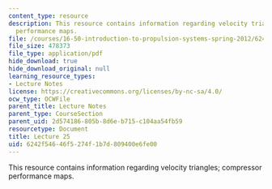 ```yaml
---
content_type: resource
description: This resource contains information regarding velocity triangles; compressor
  performance maps.
file: /courses/16-50-introduction-to-propulsion-systems-spring-2012/6242f54646f5274f1b7d809400e6fe00_MIT16_50S12_lec25.pdf
file_size: 478373
file_type: application/pdf
hide_download: true
hide_download_original: null
learning_resource_types:
- Lecture Notes
license: https://creativecommons.org/licenses/by-nc-sa/4.0/
ocw_type: OCWFile
parent_title: Lecture Notes
parent_type: CourseSection
parent_uid: 2d574186-805b-8d6e-b715-c104aa54fb59
resourcetype: Document
title: Lecture 25
uid: 6242f546-46f5-274f-1b7d-809400e6fe00
---
```

This resource contains information regarding velocity triangles; compressor performance maps.